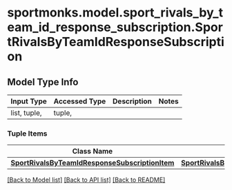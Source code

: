 # sportmonks.model.sport_rivals_by_team_id_response_subscription.SportRivalsByTeamIdResponseSubscription

## Model Type Info
Input Type | Accessed Type | Description | Notes
------------ | ------------- | ------------- | -------------
list, tuple,  | tuple,  |  | 

### Tuple Items
Class Name | Input Type | Accessed Type | Description | Notes
------------- | ------------- | ------------- | ------------- | -------------
[**SportRivalsByTeamIdResponseSubscriptionItem**](SportRivalsByTeamIdResponseSubscriptionItem.md) | [**SportRivalsByTeamIdResponseSubscriptionItem**](SportRivalsByTeamIdResponseSubscriptionItem.md) | [**SportRivalsByTeamIdResponseSubscriptionItem**](SportRivalsByTeamIdResponseSubscriptionItem.md) |  | 

[[Back to Model list]](../../README.md#documentation-for-models) [[Back to API list]](../../README.md#documentation-for-api-endpoints) [[Back to README]](../../README.md)

